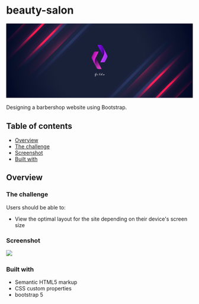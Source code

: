 # beauty-salon
![logo](https://github.com/gilda-prv/gilda-prv/blob/main/Github%20Banner.jpg)

Designing a barbershop website using Bootstrap.

## Table of contents

- [Overview](#overview)
- [The challenge](#the-challenge)
- [Screenshot](#screenshot)
- [Built with](#built-with)

## Overview

### The challenge

Users should be able to:

- View the optimal layout for the site depending on their device's screen size

### Screenshot

![](/img/11.jpg)

### Built with

- Semantic HTML5 markup
- CSS custom properties
- bootstrap 5
